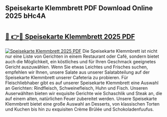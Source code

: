 ## Speisekarte Klemmbrett PDF Download Online 2025 bHc4A

# <h2><a href="http://gc6ltgh.nevu.top/?p=Speisekarte+Klemmbrett">🔗 👉🔴 Speisekarte Klemmbrett 2025 PDF</a></h2>

[![Speisekarte Klemmbrett 2025 PDF](https://i.imgur.com/dBaPXMq.png)](http://gc6ltgh.nevu.top/?p=Speisekarte+Klemmbrett)
Die Speisekarte Klemmbrett ist nicht nur eine Liste von Gerichten in einem Restaurant oder Café, sondern bietet auch die Möglichkeit, ein köstliches und für Ihren Geschmack geeignetes Gericht auszuwählen. Wenn Sie etwas Leichtes und Frisches suchen, empfehlen wir Ihnen, unsere Salate aus unserer Salatabteilung auf der Speisekarte Klemmbrett unserer Cafeteria zu probieren. Für Fleischliebhaber gibt es auf unserer Speisekarte Klemmbrett eine Auswahl an Gerichten: Rindfleisch, Schweinefleisch, Huhn und Fisch. Unseren Auserwählten bieten wir exquisite Gerichte wie Schaschlik und Steak an, die auf einem alten, natürlichen Feuer zubereitet werden. Unsere Speisekarte Klemmbrett bietet eine große Auswahl an Desserts, von klassischen Torten und Kuchen bis hin zu exquisiten Crème Brûlée und Schokoladenfuufus.
